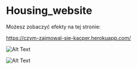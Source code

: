 # Housing_website

Możesz zobaczyć efekty na tej stronie:

https://czym-zajmowal-sie-kacper.herokuapp.com/


![Alt Text](https://media.giphy.com/media/BtFGonSugUMOFjXRNp/giphy.gif)

![Alt Text](https://media.giphy.com/media/ih6T3QoPzAQSwEAQUa/giphy.gif)
